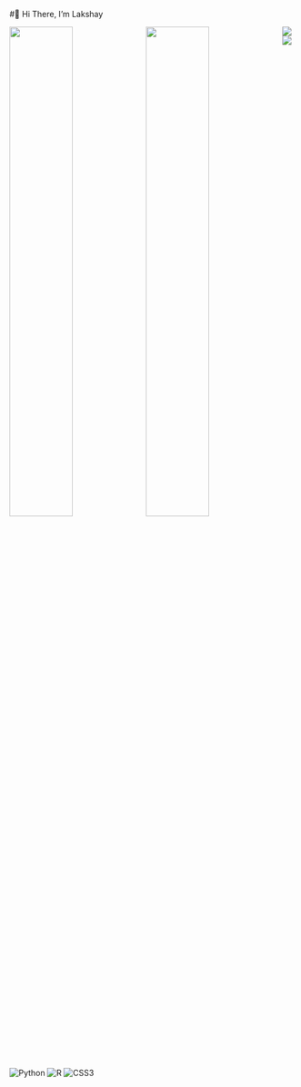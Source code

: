#👋 Hi There, I’m Lakshay


<img align = "left" width = "47%" src = "https://github-readme-stats.vercel.app/api?username=LakshayCSE&show_icons=true&theme=radical" />


<img align = "left" width = "47%" src = "https://github-readme-stats.vercel.app/api/top-langs/?username=LakshayCSE&layout=compact" />




<img align = "left" src = "https://img.shields.io/badge/html5-%23E34F26.svg?style=for-the-badge&logo=html5&logoColor=white"/>


<img align = "left" src = "https://img.shields.io/badge/javascript-%23323330.svg?style=for-the-badge&logo=javascript&logoColor=%23F7DF1E"/>

![Python](https://img.shields.io/badge/python-3670A0?style=for-the-badge&logo=python&logoColor=ffdd54)
![R](https://img.shields.io/badge/r-%23276DC3.svg?style=for-the-badge&logo=r&logoColor=white)
![CSS3](https://img.shields.io/badge/css3-%231572B6.svg?style=for-the-badge&logo=css3&logoColor=white)

